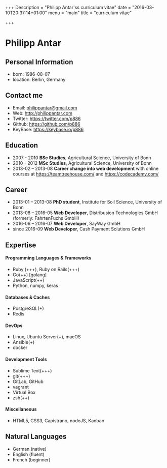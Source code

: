 +++
Description = "Philipp Antar'ss curriculum vitae"
date = "2016-03-10T20:37:14+01:00"
menu = "main"
title = "curriculum vitae"

+++
# Philipp Antar

## Personal Information
- born: 1986-08-07
- location: Berlin, Germany

## Contact me
- Email: philippantar@gmail.com
- Web: http://philippantar.com
- Twitter: https://twitter.com/p886
- Github: https://github.com/p886
- KeyBase: https://keybase.io/p886

## Education
- 2007 - 2010 **BSc Studies**, Agricultural Science, University of Bonn
- 2010 - 2012 **MSc Studies**, Agricultural Science, University of Bonn
- 2013-02 – 2013-08 **Career change into web development** with online courses at https://teamtreehouse.com/ and https://codecademy.com/

## Career
- 2013-01 – 2013-08 **PhD student**, Institute for Soil Science, University of Bonn
- 2013-08 – 2016-05 **Web Developer**, Distribusion Technologies GmbH (formerly: FahrtenFuchs GmbH)
- 2016-06 – 2016-07 **Web Developer**, SayWay GmbH
- since 2016-09 **Web Developer**, Cash Payment Solutions GmbH

## Expertise
#### Programming Languages & Frameworks
  - Ruby (+++), Ruby on Rails(+++)
  - Go(++) [golang]
  - JavaScript(++)
  - Python, numpy, keras

#### Databases & Caches
  - PostgreSQL(+)
  - Redis

#### DevOps
  - Linux, Ubuntu Server(+), macOS
  - Ansible(+)
  - docker

#### Development Tools
  - Sublime Text(+++)
  - git(+++)
  - GitLab, GitHub
  - vagrant
  - Virtual Box
  - zsh(++)

#### Miscellaneous
  - HTML5, CSS3, Capistrano, nodeJS, Kanban

## Natural Languages
- German (native)
- English (fluent)
- French (beginner)
